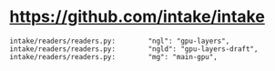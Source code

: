 # https://github.com/intake/intake

```console
intake/readers/readers.py:        "ngl": "gpu-layers",
intake/readers/readers.py:        "ngld": "gpu-layers-draft",
intake/readers/readers.py:        "mg": "main-gpu",

```
